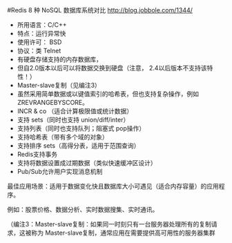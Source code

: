 #Redis
8 种 NoSQL 数据库系统对比 http://blog.jobbole.com/1344/

- 所用语言：C/C++
- 特点：运行异常快
- 使用许可： BSD
- 协议：类 Telnet
- 有硬盘存储支持的内存数据库，
- 但自2.0版本以后可以将数据交换到硬盘（注意， 2.4以后版本不支持该特性！）
- Master-slave复制（见编注3）
- 虽然采用简单数据或以键值索引的哈希表，但也支持复杂操作，例如 ZREVRANGEBYSCORE。
- INCR & co （适合计算极限值或统计数据）
- 支持 sets（同时也支持 union/diff/inter）
- 支持列表（同时也支持队列；阻塞式 pop操作）
- 支持哈希表（带有多个域的对象）
- 支持排序 sets（高得分表，适用于范围查询）
- Redis支持事务
- 支持将数据设置成过期数据（类似快速缓冲区设计）
- Pub/Sub允许用户实现消息机制
 

最佳应用场景：适用于数据变化快且数据库大小可遇见（适合内存容量）的应用程序。

例如：股票价格、数据分析、实时数据搜集、实时通讯。

（编注3：Master-slave复制：如果同一时刻只有一台服务器处理所有的复制请求，这被称为 Master-slave复制，通常应用在需要提供高可用性的服务器集群
